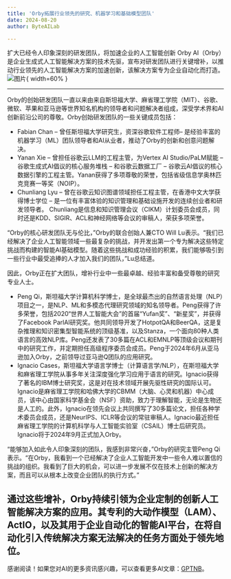 ```yaml
---
title: 'Orby拓展行业领先的研究、机器学习和基础模型团队'
date: 2024-08-20
author: ByteAILab

---
```


扩大已经令人印象深刻的研发团队，将加速企业的人工智能创新
Orby AI（Orby）是企业生成式人工智能解决方案的技术先驱，宣布对研发团队进行关键增补，以推动行业领先的人工智能解决方案的加速创新，该解决方案专为企业自动化而打造。![图片](https://ai-techpark.com/wp-content/uploads/2024/08/Orby-960x540.jpg){ width=60% }

---

Orby的创始研发团队一直以来由来自斯坦福大学、麻省理工学院（MIT）、谷歌、微软、苹果和亚马逊等世界知名机构的领导者和问题解决者组成，深受学术界和AI创新前沿公司的尊敬。Orby创始研发团队的一些关键成员包括：
- Fabian Chan – 曾任斯坦福大学研究生，资深谷歌软件工程师– 是经验丰富的机器学习（ML）团队领导者和AI从业者，推动了Orby的创新和创意问题解决。
- Yanan Xie – 曾担任谷歌云LLM的工程主管，为Vertex AI Studio/PaLM赋能 – 谷歌生成式AI倡议的核心服务堆栈 – 和谷歌云数据工厂 – 谷歌云AI倡议的核心数据引擎的工程主管。Yanan获得了多项尊敬的荣誉，包括省级信息学奥林匹克竞赛一等奖（NOIP）。 
- Chunliang Lyu – 曾在谷歌云知识图谱领域担任工程主管，在香港中文大学获得博士学位 – 是一位有丰富体验的知识管理和基础设施开发的连续创业者和研发领导者。 Chunliang是信息和知识管理会议（CIKM）计划委员会成员，同时还是KDD、SIGIR、ACL和神经网络等会议的审稿人，荣获多项荣誉。

“Orby的核心研发团队无与伦比，”Orby的联合创始人兼CTO Will Lu表示。“我们已经解决了企业人工智能领域一些最复杂的挑战，并开发出第一个专为解决这些特定挑战而构建的智能AI基础模型。随着这些挑战和成功经验的积累，我们能够吸引到一些行业中最受追捧的人才加入我们的团队，”Lu总结道。

因此，Orby正在扩大团队，增补行业中一些最卓越、经验丰富和备受尊敬的研究专业人士。
- Peng Qi，斯坦福大学计算机科学博士，是全球最杰出的自然语言处理（NLP）项目之一，是NLP、ML和多模态代理研究领域的知名领导者。Peng获得了许多荣誉，包括2020“世界人工智能大会”的首届“Yufan奖”、“新星奖”，并获得了Facebook ParlAI研究奖。他共同领导开发了HotpotQA和BeerQA，这是复杂推理和知识密集型智能系统的顶级基准，以及Stanza，一个面向80种人类语言的高效NLP库。Peng还发表了30多篇在ACL和EMNLP等顶级会议和期刊中的研究工作，并定期担任高级程序委员会成员。Peng于2024年6月从亚马逊加入Orby，之前领导过亚马逊Q团队的应用研究。
- Ignacio Cases，斯坦福大学语言学博士（计算语言学/NLP），在斯坦福大学和麻省理工学院从事多年关注深度强化学习应用于语言的研究。Ignacio获得了著名的IBM博士研究奖，这是对在技术领域开展先驱性研究的国际认可。Ignacio是麻省理工学院和哈佛大学的CBMM（大脑、心灵和机器）中心成员，该中心由国家科学基金会（NSF）资助，致力于理解智能，无论是生物还是人工的。此外，Ignacio在领先会议上共同撰写了30多篇论文，担任各种学术委员会成员，还是NeurIPS、ICLR等会议的常驻审稿人。Ignacio最近担任麻省理工学院的计算机科学与人工智能实验室（CSAIL）博士后研究员。Ignacio将于2024年9月正式加入Orby。

“能够加入如此令人印象深刻的团队，我感到非常兴奋，”Orby的研究主管Peng Qi表示。“在Orby，我看到一个已经解决了企业人工智能开发中一些令人难以置信的挑战的组织。我看到了巨大的机会，可以进一步发展不仅在技术上创新的解决方案，而且可以从根本上改变企业团队的执行方式。”

通过这些增补，Orby持续引领为企业定制的创新人工智能解决方案的应用。其专利的大动作模型（LAM）、ActIO，以及其用于企业自动化的智能AI平台，在将自动化引入传统解决方案无法解决的任务方面处于领先地位。
---
感谢阅读！如果您对AI的更多资讯感兴趣，可以查看更多AI文章：[GPTNB](https://gptnb.com)。